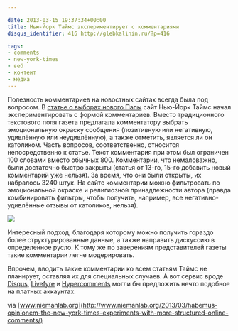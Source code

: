 ```yaml
---

date: 2013-03-15 19:37:34+00:00
title: Нью-Йорк Таймс экспериментирует с комментариями
disqus_identifier: 416 http://glebkalinin.ru/?p=416

tags:
- comments
- new-york-times
- веб
- контент
- медиа
---
```


Полезность комментариев на новостных сайтах всегда была под вопросом. В [статье о выборах нового Папы](http://www.nytimes.com/2013/03/14/world/europe/cardinals-elect-new-pope.html) сайт Нью-Йорк Таймс начал экспериментировать с формой комментариев. Вместо традиционного текстового поля газета предлагала комментатору выбрать эмоциональную окраску сообщения (позитивную или негативную, удивлённую или неудивлённую), а также отметить, является ли он католиком. Часть вопросов, соответственно, относится непосредственно к статье. Текст комментария при этом был ограничен 100 словами вместо обычных 800.   Комментарии, что немаловажно, были достаточно быстро закрыты (статья от 13-го, 15-го добавить новый комментарий уже нельзя). За  время, что они были открыты, их набралось 3240 штук. На сайте комментарии можно фильтровать по эмоциональной окраске и религиозной принадлежности автора (правда комбинировать фильтры, чтобы получить, например, все негативно-удивлённые отзывы от католиков, нельзя). 

![](http://glebkalinin.ru/wp-content/uploads/2013/03/nytimes-pope-comment-form-500x580.jpg)

Интересный подход, благодаря которому можно получить гораздо более структурированные данные, а также направить дискуссию в определенное русло. К тому же по заверениям представителей газеты такие комментарии легче модерировать.

Впрочем, вводить такие комментарии ко всем статьям Таймс не планирует, оставляя их для специальных случаев. А вот сервис вроде [Disqus](http://disqus.com), [Livefyre](http://livefyre.com) и [Hypercomments](http://hypercomments.com) могли бы предложить нечто подобное на платных аккаунтах.

via [www.niemanlab.org](http://www.niemanlab.org/2013/03/habemus-opinionem-the-new-york-times-experiments-with-more-structured-online-comments/)
